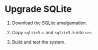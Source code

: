 # Upgrade SQLite

1. Download the SQLite amalgamation.

1. Copy `sqlite3.c` and `sqlite3.h` into `src`.

1. Build and test the system.
